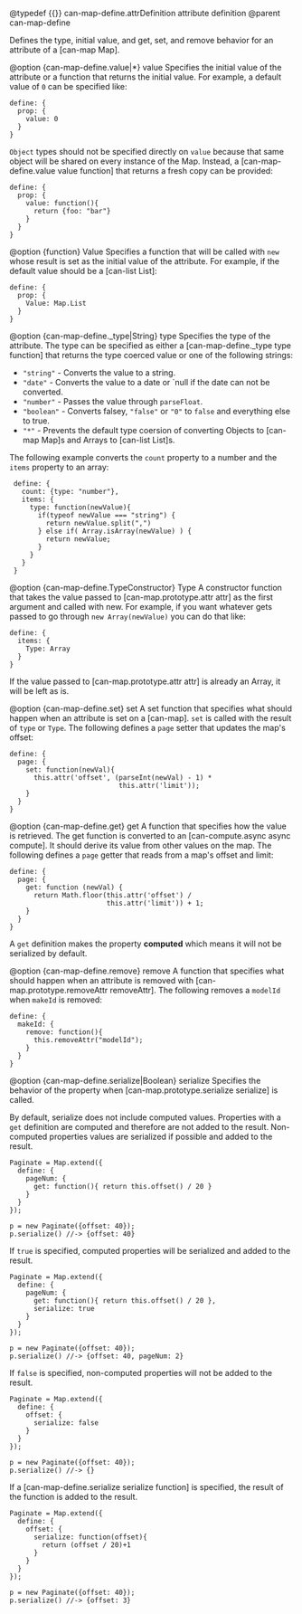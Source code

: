 @typedef {{}} can-map-define.attrDefinition attribute definition
@parent can-map-define

Defines the type, initial value, and get, set, and remove behavior for an attribute of a [can-map Map].

@option {can-map-define.value|*} value Specifies the initial value of the attribute or
a function that returns the initial value. For example, a default value of `0` can be
specified like:

    define: {
      prop: {
        value: 0
      }
    }

`Object` types should not be specified directly on `value` because that same object will
be shared on every instance of the Map.  Instead, a [can-map-define.value value function] that
returns a fresh copy can be provided:

    define: {
      prop: {
        value: function(){
          return {foo: "bar"}
        }
      }
    }

@option {function} Value Specifies a function that will be called with `new` whose result is
set as the initial value of the attribute. For example, if the default value should be a [can-list List]:

    define: {
      prop: {
        Value: Map.List
      }
    }

@option {can-map-define._type|String} type Specifies the type of the
attribute.  The type can be specified as either a [can-map-define._type type function]
that returns the type coerced value or one of the following strings:

 - `"string"` - Converts the value to a string.
 - `"date"` - Converts the value to a date or `null if the date can not be converted.
 - `"number"` - Passes the value through `parseFloat`.
 - `"boolean"` - Converts falsey, `"false"` or `"0"` to `false` and everything else to true.
 - `"*"` - Prevents the default type coersion of converting Objects to [can-map Map]s and Arrays to [can-list List]s.

The following example converts the `count` property to a number and the `items` property to an array:

     define: {
       count: {type: "number"},
       items: {
         type: function(newValue){
           if(typeof newValue === "string") {
             return newValue.split(",")
           } else if( Array.isArray(newValue) ) {
             return newValue;
           }
         }
       }
     }

@option {can-map-define.TypeConstructor} Type A constructor function that takes
the value passed to [can-map.prototype.attr attr] as the first argument and called with
new. For example, if you want whatever
gets passed to go through `new Array(newValue)` you can do that like:

    define: {
      items: {
        Type: Array
      }
    }

If the value passed to [can-map.prototype.attr attr] is already an Array, it will be left as is.

@option {can-map-define.set} set A set function that specifies what should happen when an attribute
is set on a [can-map]. `set` is called with the result of `type` or `Type`. The following
defines a `page` setter that updates the map's offset:

    define: {
      page: {
        set: function(newVal){
          this.attr('offset', (parseInt(newVal) - 1) *
                               this.attr('limit'));
        }
      }
    }

@option {can-map-define.get} get A function that specifies how the value is retrieved.  The get function is
converted to an [can-compute.async async compute].  It should derive its value from other values
on the map. The following
defines a `page` getter that reads from a map's offset and limit:

    define: {
      page: {
        get: function (newVal) {
		  return Math.floor(this.attr('offset') /
		                    this.attr('limit')) + 1;
		}
      }
    }

A `get` definition makes the property __computed__ which means it will not be serialized by default.

@option {can-map-define.remove} remove A function that specifies what should happen when an attribute is removed
with [can-map.prototype.removeAttr removeAttr]. The following removes a `modelId` when `makeId` is removed:

    define: {
      makeId: {
        remove: function(){
          this.removeAttr("modelId");
        }
      }
    }

@option {can-map-define.serialize|Boolean} serialize Specifies the behavior of the
property when [can-map.prototype.serialize serialize] is called.

By default, serialize does not include computed values. Properties with a `get` definition
are computed and therefore are not added to the result.  Non-computed properties values are
serialized if possible and added to the result.

    Paginate = Map.extend({
      define: {
        pageNum: {
          get: function(){ return this.offset() / 20 }
        }
      }
    });

    p = new Paginate({offset: 40});
    p.serialize() //-> {offset: 40}

If `true` is specified, computed properties will be serialized and added to the result.

    Paginate = Map.extend({
      define: {
        pageNum: {
          get: function(){ return this.offset() / 20 },
          serialize: true
        }
      }
    });

    p = new Paginate({offset: 40});
    p.serialize() //-> {offset: 40, pageNum: 2}


If `false` is specified, non-computed properties will not be added to the result.

    Paginate = Map.extend({
      define: {
        offset: {
          serialize: false
        }
      }
    });

    p = new Paginate({offset: 40});
    p.serialize() //-> {}

If a [can-map-define.serialize serialize function] is specified, the result
of the function is added to the result.

    Paginate = Map.extend({
      define: {
        offset: {
          serialize: function(offset){
            return (offset / 20)+1
          }
        }
      }
    });

    p = new Paginate({offset: 40});
    p.serialize() //-> {offset: 3}
